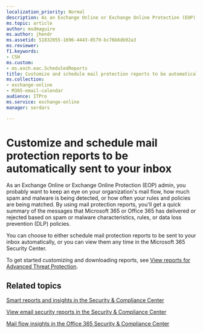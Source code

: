 ```yaml
---
localization_priority: Normal
description: As an Exchange Online or Exchange Online Protection (EOP) admin, you probably want to keep an eye on your organization's mail flow, how much spam and malware is being detected, or how often your rules and policies are being matched. Read this article to get an overview of reports that are available
ms.topic: article
author: msdmaguire
ms.author: jhendr
ms.assetid: 51832055-1696-4443-8579-bc76b8db92a3
ms.reviewer: 
f1.keywords:
- CSH
ms.custom:
- ms.exch.eac.ScheduledReports
title: Customize and schedule mail protection reports to be automatically sent to your inbox
ms.collection: 
- exchange-online
- M365-email-calendar
audience: ITPro
ms.service: exchange-online
manager: serdars

---
```


# Customize and schedule mail protection reports to be automatically sent to your inbox

As an Exchange Online or Exchange Online Protection (EOP) admin, you probably want to keep an eye on your organization's mail flow, how much spam and malware is being detected, or how often your rules and policies are being matched. By using mail protection reports, you'll get a quick summary of the messages that Microsoft 365 or Office 365 has delivered or rejected based on spam or malware characteristics, rules, or data loss prevention (DLP) policies.

You can choose to either schedule mail protection reports to be sent to your inbox automatically, or you can view them any time in the Microsoft 365 Security Center.

To get started customizing and downloading reports, see [View reports for Advanced Threat Protection](/microsoft-365/security/office-365-security/view-reports-for-atp).

## Related topics

[Smart reports and insights in the Security & Compliance Center](/microsoft-365/security/office-365-security/reports-and-insights-in-security-and-compliance)

[View email security reports in the Security & Compliance Center](/microsoft-365/security/office-365-security/view-email-security-reports)

[Mail flow insights in the Office 365 Security & Compliance Center](/microsoft-365/security/office-365-security/mail-flow-insights-v2)